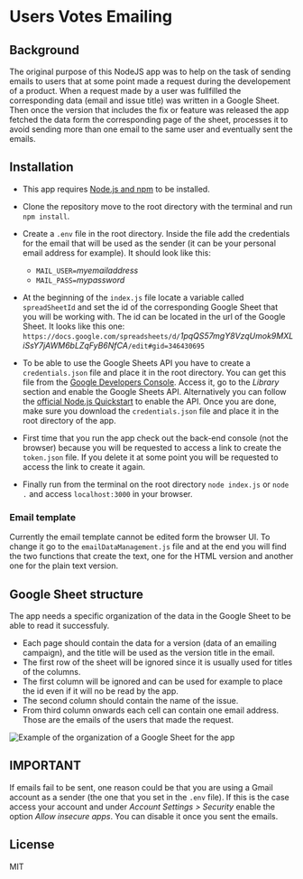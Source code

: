 # Users Votes Emailing

## Background

The original purpose of this NodeJS app was to help on the task of sending emails to users that at some point made a request during the developement of a product.
When a request made by a user was fullfilled the corresponding data (email and issue title) was written in a Google Sheet.
Then once the version that includes the fix or feature was released the app fetched the data form the corresponding page of the sheet, processes it to avoid sending more than one email to the same user and eventually sent the emails.

## Installation

* This app requires [Node.js and npm](https://docs.npmjs.com/downloading-and-installing-node-js-and-npm) to be installed.

* Clone the repository move to the root directory with the terminal and run `npm install`.

* Create a `.env` file in the root directory. Inside the file add the credentials for the email that will be used as the sender (it can be your personal email address for example). It should look like this:
  * `MAIL_USER=`*myemailaddress*
  * `MAIL_PASS=`*mypassword*

* At the beginning of the `index.js` file locate a variable called `spreadSheetId` and set the id of the corresponding Google Sheet that you will be working with. The id can be located in the url of the Google Sheet. It looks like this one:
`https://docs.google.com/spreadsheets/d/`*1pqQS57mgY8VzqUmok9MXLiSsY7jAWM6bLZqFyB6NfCA*`/edit#gid=346430695`

* To be able to use the Google Sheets API you have to create a `credentials.json` file and place it in the root directory. You can get this file from the [Google Developers Console](https://console.developers.google.com/). Access it, go to the *Library* section and enable the Google Sheets API. Alternatively you can follow the [official Node.js Quickstart](https://developers.google.com/sheets/api/quickstart/nodejs) to enable the API. Once you are done, make sure you download the `credentials.json` file and place it in the root directory of the app.

* First time that you run the app check out the back-end console (not the browser) because you will be requested to access a link to create the `token.json` file. If you delete it at some point you will be requested to access the link to create it again.

* Finally run from the terminal on the root directory `node index.js` or `node .` and access `localhost:3000` in your browser.

### Email template

Currently the email template cannot be edited form the browser UI. 
To change it go to the `emailDataManagement.js` file and at the end you will find the two functions that create the text, one for the HTML version and another one for the plain text version.

## Google Sheet structure

The app needs a specific organization of the data in the Google Sheet to be able to read it successfuly.

* Each page should contain the data for a version (data of an emailing campaign), and the title will be used as the version title in the email.
* The first row of the sheet will be ignored since it is usually used for titles of the columns.
* The first column will be ignored and can be used for example to place the id even if it will no be read by the app.
* The second column should contain the name of the issue.
* From third column onwards each cell can contain one email address. Those are the emails of the users that made the request.

![Example of the organization of a Google Sheet for the app](https://github.com/juanramoncarceles/users-votes-emailing/blob/master/other-resources/docs/UserVotesEmailing_googleSheetSample.png "Google Sheet structure")

## IMPORTANT

If emails fail to be sent, one reason could be that you are using a Gmail account as a sender (the one that you set in the `.env` file). If this is the case access your account and under *Account Settings > Security* enable the option *Allow insecure apps*. You can disable it once you sent the emails.

## License

MIT